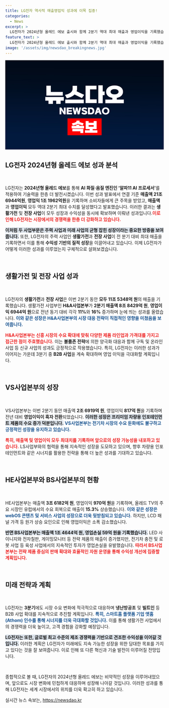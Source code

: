 ```yaml
---
title: LG전자 역사적 매출영업익 성과에 이목 집중!
categories:
  - News
excerpt: >
  LG전자가 2024년형 올레드 에보 출시와 함께 2분기 역대 최대 매출과 영업이익을 기록했습니다. 생활가전 및 전장 사업의 성장이 주효했으며, 프리미엄 제품의 수요 증가로 향후 기대감이 높아집니다. 자세한 내용은 클릭하여 확인하세요!
feature_text: >
  LG전자가 2024년형 올레드 에보 출시와 함께 2분기 역대 최대 매출과 영업이익을 기록했습니다. 생활가전 및 전장 사업의 성장이 주효했으며, 프리미엄 제품의 수요 증가로 향후 기대감이 높아집니다. 자세한 내용은 클릭하여 확인하세요!
image: '/assets/img/newsdao_breakingnews.jpg'
---
```


<p><img src="/assets/img/newsdao_breakingnews.jpg" alt="pcversion 속보" /></p>

<h2 data-ke-size="size26">LG전자 2024년형 올레드 에보 성과 분석</h2>

<p data-ke-size="size16">&nbsp;</p>

<p>LG전자는 <strong>2024년형 올레드 에보</strong>를 통해 <strong>AI 화질·음질 엔진인 ‘알파11 AI 프로세서’</strong>를 적용하여 기술력을 한층 더 발전시켰습니다. 이번 성과 발표에서 연결 기준 <strong>매출액 21조 6944억원</strong>, <strong>영업익 1조 1962억원</strong>을 기록하며 소비자들에게 큰 주목을 받았고, <strong>매출액</strong>과 <strong>영업이익</strong> 모두 역대 2분기 최대 수치를 달성했다고 발표했습니다. 이러한 결과는 <strong>생활가전</strong> 및 <strong>전장 사업</strong>이 모두 성장과 수익성을 동시에 확보하며 이뤄낸 성과입니다.<b><span style="color: #ee2323;">이로 인해 LG전자는 시장에서의 경쟁력을 한층 더 강화하고 있습니다.</span></b></p>

<p><b><span style="background-color: #21538527;">이처럼 두 사업부문은 주력 사업과 미래 사업의 균형 잡힌 성장이라는 중요한 방증을 보여줍니다.</span></b> 또한, LG전자의 주력 사업인 <strong>생활가전</strong>과 <strong>전장 사업</strong>이 전 분기 대비 최대 매출을 기록하면서 이를 통해 <strong>수익성 기반의 질적 성장</strong>을 이끌어내고 있습니다.  이제 LG전자가 어떻게 이러한 성과를 이루었는지 구체적으로 살펴보겠습니다.</p>

<p data-ke-size="size16">&nbsp;</p>

<h2 data-ke-size="size26">생활가전 및 전장 사업 성과</h2>

<p data-ke-size="size16">&nbsp;</p>

<p>LG전자의 <strong>생활가전</strong>과 <strong>전장 사업</strong>은 이번 2분기 동안 <strong>모두 11조 5348억 원</strong>의 매출을 기록했습니다. 생활가전 사업부인 <strong>H&amp;A사업본부</strong>가 <strong>2분기 매출액 8조 8429억 원</strong>, <strong>영업이익 6944억 원</strong>으로 전년 동기 대비 각각 <strong>11%</strong>와 <strong>16%</strong> 증가하며 눈에 띄는 성과를 올렸습니다. <b><span style="color: #1a5490;">이와 같은 성장은 H&amp;A사업본부의 시장 대응 전략이 직접적인 영향을 미쳤음을 보여줍니다.</span></b></p>

<p><b><span style="color: #ee2323;">H&amp;A사업본부는 신흥 시장의 수요 확대에 맞춰 다양한 제품 라인업과 가격대를 가지고 접근한 점이 주효했습니다.</span></b> 이는 <strong>볼륨존 전략</strong>에 의한 양극화 대응과 함께 구독 및 온라인 사업 등 신규 사업의 성과도 긍정적으로 작용했습니다. 특히, LG전자는 이러한 성과가 이어지는 가운데 3분기 중 <strong>B2B 사업</strong>을 계속 확대하며 영업 이익을 극대화할 계획입니다.</p>

<p data-ke-size="size16">&nbsp;</p>

<h2 data-ke-size="size26">VS사업본부의 성장</h2>

<p data-ke-size="size16">&nbsp;</p>

<p>VS사업본부는 이번 2분기 동안 매출액 <strong>2조 6919억 원</strong>, 영업이익 <strong>817억 원</strong>을 기록하며 전년 대비 <strong>영업이익이 흑자 전환</strong>되었습니다. <b><span style="background-color: #21538527;">이러한 성장은 프리미엄 차량용 인포테인먼트 제품의 수요 증가 덕분입니다.</span></b> <b><span style="color: #1a5490;">VS사업본부는 전기차 시장의 수요 둔화에도 불구하고 긍정적인 성장을 유지하고 있습니다.</span></b></p>

<p><b><span style="color: #ee2323;">특히, 매출액 및 영업이익 모두 최대치를 기록하며 앞으로의 성장 가능성을 내포하고 있습니다.</span></b> LS사업부와의 협력을 통해 지속적인 성장을 도모하고 있으며, 향후 차량용 인포테인먼트와 같은 시너지를 활용한 전략을 통해 더 높은 성과를 기대하고 있습니다.</p>

<p data-ke-size="size16">&nbsp;</p>

<h2 data-ke-size="size26">HE사업본부와 BS사업본부의 현황</h2>

<p data-ke-size="size16">&nbsp;</p>

<p>HE사업본부는 매출액 <strong>3조 6182억 원</strong>, 영업이익 <strong>970억 원</strong>을 기록하며, 올레드 TV의 주요 시장인 유럽에서의 수요 회복으로 매출이 <strong>15.3%</strong> 상승했습니다. <b><span style="color: #1a5490;">이와 같은 성장은 webOS 콘텐츠 및 서비스 사업의 성장으로 더욱 뒷받침되고 있습니다.</span></b> 하지만, LCD 패널 가격 등 원가 상승 요인으로 인해 영업이익은 소폭 감소했습니다.</p>

<p><b><span style="background-color: #21538527;">반면 BS사업본부는 매출액 <strong>1조 4644억 원</strong>, 영업손실 <strong>59억 원</strong>을 기록했습니다.</span></b> LED 사이니지와 전자칠판, 게이밍모니터 등 전략 제품의 매출이 증가했지만, 전기차 충전 및 로봇 사업 등 육성 사업에서의 지속적인 투자가 영업손실을 유발했습니다. <b><span style="color: #ee2323;">따라서 BS사업본부는 전략 제품 중심의 판매 확대와 효율적인 자원 운영을 통해 수익성 개선에 집중할 계획입니다.</span></b></p>

<p data-ke-size="size16">&nbsp;</p>

<h2 data-ke-size="size26">미래 전략과 계획</h2>

<p data-ke-size="size16">&nbsp;</p>

<p>LG전자는 <strong>3분기</strong>에도 시장 수요 변화에 적극적으로 대응하며 <strong>냉난방공조</strong> 및 <strong>빌트인</strong> 등 B2B 사업 확대를 지속적으로 추진할 계획입니다. <b><span style="color: #1a5490;">특히, 스마트홈 플랫폼 기업 앳홈(Athom) 인수를 통해 시너지를 더욱 극대화할 것입니다.</span></b> 이를 통해 생활가전 사업에서의 경쟁력을 더욱 높이고, 고객 경험을 강화할 예정입니다.</p>

<p><b><span style="background-color: #21538527;">LG전자는 또한, 글로벌 최고 수준의 제조 경쟁력을 기반으로 견조한 수익성을 이어갈 것입니다.</span></b> 이러한 계획은 LG전자가 미래에도 지속 가능한 성장을 위한 담대한 목표를 가지고 있다는 것을 잘 보여줍니다. 이로 인해 또 다른 혁신과 기술 발전이 이루어질 전망입니다.</p>

<p data-ke-size="size16">&nbsp;</p>

<p>종합적으로 볼 때, LG전자의 2024년형 올레드 에보는 비약적인 성장을 이루어내었으며, 앞으로도 시장 변화에 민첩하게 대응하며 성장해 나아갈 것입니다. 이러한 성과를 통해 LG전자는 세계 시장에서의 위치를 더욱 확고히 하고 있습니다.</p>
실시간 뉴스 속보는, <a href="https://newsdao.kr" rel="dofollow">https://newsdao.kr</a>



